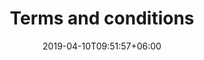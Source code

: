 ---
title: "Terms and conditions"
watermark: "Terms and conditions"
date: 2019-04-10T09:51:57+06:00
shortDescription: "Cupidatat non proident sunt culpa qui officia deserunt mollit <br> anim idest laborum sed ut perspiciatis."
bgImage: "images/background/about.png"
description : "this is meta description"
---